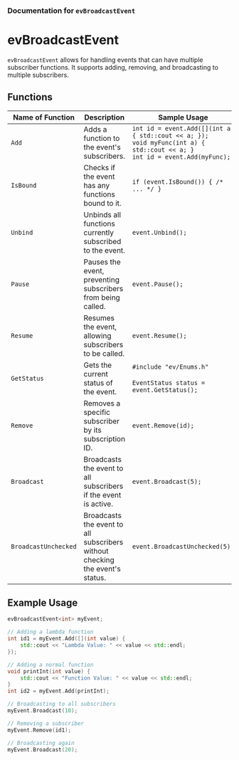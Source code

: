 
### Documentation for `evBroadcastEvent`

# evBroadcastEvent

`evBroadcastEvent` allows for handling events that can have multiple subscriber functions. It supports adding, removing, and broadcasting to multiple subscribers.

## Functions

| Name of Function | Description | Sample Usage |
|------------------|-------------|--------------|
| `Add` | Adds a function to the event's subscribers. | `int id = event.Add([](int a){ std::cout << a; });`<br>`void myFunc(int a) { std::cout << a; }`<br>`int id = event.Add(myFunc);` |
| `IsBound` | Checks if the event has any functions bound to it. | `if (event.IsBound()) { /* ... */ }` |
| `Unbind` | Unbinds all functions currently subscribed to the event. | `event.Unbind();` |
| `Pause` | Pauses the event, preventing subscribers from being called. | `event.Pause();` |
| `Resume` | Resumes the event, allowing subscribers to be called. | `event.Resume();` |
| `GetStatus` | Gets the current status of the event. | `#include "ev/Enums.h"`<br><br>`EventStatus status = event.GetStatus();` |
| `Remove` | Removes a specific subscriber by its subscription ID. | `event.Remove(id);` |
| `Broadcast` | Broadcasts the event to all subscribers if the event is active. | `event.Broadcast(5);` |
| `BroadcastUnchecked` | Broadcasts the event to all subscribers without checking the event's status. | `event.BroadcastUnchecked(5);` |

## Example Usage

```cpp
evBroadcastEvent<int> myEvent;

// Adding a lambda function
int id1 = myEvent.Add([](int value) {
    std::cout << "Lambda Value: " << value << std::endl;
});

// Adding a normal function
void printInt(int value) {
    std::cout << "Function Value: " << value << std::endl;
}
int id2 = myEvent.Add(printInt);

// Broadcasting to all subscribers
myEvent.Broadcast(10);

// Removing a subscriber
myEvent.Remove(id1);

// Broadcasting again
myEvent.Broadcast(20);
```
